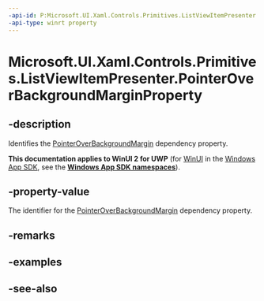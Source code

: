 ```yaml
---
-api-id: P:Microsoft.UI.Xaml.Controls.Primitives.ListViewItemPresenter.PointerOverBackgroundMarginProperty
-api-type: winrt property
---
```


<!-- Property syntax
public Windows.UI.Xaml.DependencyProperty PointerOverBackgroundMarginProperty { get; }
-->

# Microsoft.UI.Xaml.Controls.Primitives.ListViewItemPresenter.PointerOverBackgroundMarginProperty

## -description
Identifies the [PointerOverBackgroundMargin](listviewitempresenter_pointeroverbackgroundmargin.md) dependency property.

**This documentation applies to WinUI 2 for UWP** (for [WinUI](/windows/apps/winui/winui3/) in the [Windows App SDK](/windows/apps/windows-app-sdk/), see the **[Windows App SDK namespaces](/windows/windows-app-sdk/api/winrt/)**).

## -property-value
The identifier for the [PointerOverBackgroundMargin](listviewitempresenter_pointeroverbackgroundmargin.md) dependency property.

## -remarks

## -examples

## -see-also
